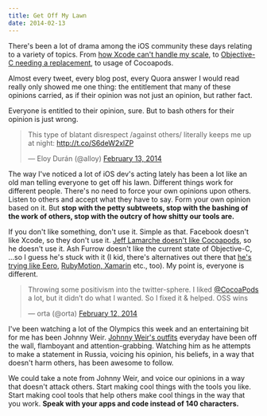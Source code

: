 ```yaml
---
title: Get Off My Lawn
date: 2014-02-13
---
```


There's been a lot of drama among the iOS community these days relating to a variety of topics. From [how Xcode can't handle my scale](http://www.quora.com/Facebook-Paper-product/What-was-it-like-to-help-develop-Paper), to [Objective-C needing a replacement](http://ashfurrow.com/blog/we-need-to-replace-objective-c), to usage of Cocoapods.

Almost every tweet, every blog post, every Quora answer I would read really only showed me one thing: the entitlement that many of these opinions carried, as if their opinion was not just an opinion, but rather fact.

Everyone is entitled to their opinion, sure. But to bash others for their opinion is just wrong.

<blockquote class="twitter-tweet" lang="en"><p>This type of blatant disrespect /against others/ literally keeps me up at night: <a href="http://t.co/S6deW2xlZP">http://t.co/S6deW2xlZP</a></p>&mdash; Eloy Durán (@alloy) <a href="https://twitter.com/alloy/statuses/433989599107751936">February 13, 2014</a></blockquote>
<script async src="//platform.twitter.com/widgets.js" charset="utf-8"></script>

The way I've noticed a lot of iOS dev's acting lately has been a lot like an old man telling everyone to get off his lawn. Different things work for different people. There's no need to force your own opinions upon others. Listen to others and accept what they have to say. Form your own opinion based on it. But **stop with the petty subtweets, stop with the bashing of the work of others, stop with the outcry of how shitty our tools are.**

If you don't like something, don't use it. Simple as that. Facebook doesn't like Xcode, so they don't use it. [Jeff Lamarche doesn't like Cocoapods](https://twitter.com/jeff_lamarche/status/433720595314794498), so he doesn't use it. Ash Furrow doesn't like the current state of Objective-C, ...so I guess he's stuck with it (I kid, there's alternatives out there that [he's trying like Eero](https://twitter.com/ashfurrow/status/433595981138235392), [RubyMotion, Xamarin](https://twitter.com/ashfurrow/status/434009653895499776) etc., too). My point is, everyone is different.

<blockquote class="twitter-tweet" lang="en"><p>Throwing some positivism into the twitter-sphere. I liked <a href="https://twitter.com/CocoaPods">@CocoaPods</a> a lot, but it didn’t do what I wanted. So I fixed it &amp; helped. OSS wins</p>&mdash; orta (@orta) <a href="https://twitter.com/orta/statuses/433723905082392576">February 12, 2014</a></blockquote>
<script async src="//platform.twitter.com/widgets.js" charset="utf-8"></script>

I've been watching a lot of the Olympics this week and an entertaining bit for me has been Johnny Weir. [Johnny Weir's outfits](http://www.sbnation.com/lookit/2014/2/11/5401156/johnny-weir-olympic-outfit-tracker-sochi-2014) everyday have been off the wall, flamboyant and attention-grabbing. Watching him as he attempts to make a statement in Russia, voicing his opinion, his beliefs, in a way that doesn't harm others, has been awesome to follow.

We could take a note from Johnny Weir, and voice our opinions in a way that doesn't attack others. Start making cool things with the tools you like. Start making cool tools that help others make cool things in the way that you work. **Speak with your apps and code instead of 140 characters.**
